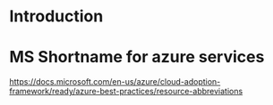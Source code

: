 # Introduction 

# MS Shortname for azure services
https://docs.microsoft.com/en-us/azure/cloud-adoption-framework/ready/azure-best-practices/resource-abbreviations